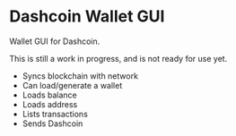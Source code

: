 Dashcoin Wallet GUI
=================

Wallet GUI for Dashcoin.

This is still a work in progress, and is not ready for use yet.

<ul>
<li>Syncs blockchain with network</li>
<li>Can load/generate a wallet</li>
<li>Loads balance</li>
<li>Loads address</li>
<li>Lists transactions</li>
<li>Sends Dashcoin</li>
</ul>
